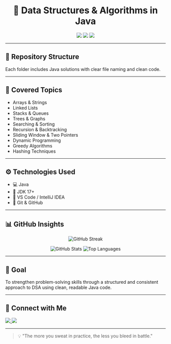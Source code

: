 <h1 align="center">🚀 Data Structures & Algorithms in Java</h1>

<p align="center">
  <img src="https://img.shields.io/badge/Language-Java-blue?style=for-the-badge&logo=java&logoColor=white" />
  <img src="https://img.shields.io/badge/Problems-Solved-green?style=for-the-badge" />
  <img src="https://img.shields.io/badge/Fundamentals-Covered-orange?style=for-the-badge" />
</p>

---

## 📁 Repository Structure


Each folder includes Java solutions with clear file naming and clean code.

---

## 🧠 Covered Topics

- Arrays & Strings
- Linked Lists
- Stacks & Queues
- Trees & Graphs
- Searching & Sorting
- Recursion & Backtracking
- Sliding Window & Two Pointers
- Dynamic Programming
- Greedy Algorithms
- Hashing Techniques

---

## ⚙️ Technologies Used

- 💻 Java
- 🧪 JDK 17+
- 📝 VS Code / IntelliJ IDEA
- 🧰 Git & GitHub

---

## 📊 GitHub Insights

<p align="center">
  <img src="https://github-readme-streak-stats.herokuapp.com/?user=SourabhSinghRathore&theme=radical&hide_border=true" alt="GitHub Streak" />
</p>

<p align="center">
  <img src="https://github-readme-stats.vercel.app/api?username=SourabhSinghRathore&show_icons=true&theme=tokyonight&hide_border=true" alt="GitHub Stats" />
  <img src="https://github-readme-stats.vercel.app/api/top-langs/?username=SourabhSinghRathore&layout=compact&theme=tokyonight&hide_border=true" alt="Top Languages" />
</p>

---

## 🏁 Goal

To strengthen problem-solving skills through a structured and consistent approach to DSA using clean, readable Java code.

---

## 🔗 Connect with Me

<p>
  <a href="https://www.linkedin.com/in/sourabhsinghrathore/" target="_blank">
    <img src="https://img.shields.io/badge/LinkedIn-Profile-blue?style=flat-square&logo=linkedin">
  </a>
  <a href="mailto:sourabhsinghrathore@gmail.com">
    <img src="https://img.shields.io/badge/Email-Contact-red?style=flat-square&logo=gmail">
  </a>
</p>

---

> 💡 "The more you sweat in practice, the less you bleed in battle." 
